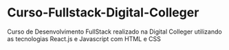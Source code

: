 # Curso-Fullstack-Digital-Colleger
Curso de Desenvolvimento FullStack realizado na Digital Colleger utilizando as tecnologias React.js e Javascript com HTML e CSS
